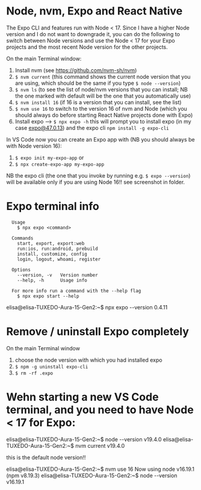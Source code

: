 # Node, nvm, Expo and React Native

The Expo CLI and features run with Node < 17. Since I have a higher Node version and I do not want to downgrade it, you can do the following to switch between Node versions and use the Node < 17 for your Expo projects and the most recent Node version for the other projects.

On the main Terminal window:
1. Install nvm (see https://github.com/nvm-sh/nvm)
2. `$ nvm current` (this command shows the current node version that you are using, which should be the same if you type `$ node --version`)
3. `$ nvm ls` (to see the list of node/nvm versions that you can install; NB the one marked with default will be the one that you automatically use)
4. `$ nvm install 16` (if 16 is a version that you can install, see the list)
5. `$ nvm use 16` to switch to the version 16 of nvm and Node (which you should always do before starting React Native projects done with Expo)
6. Install expo --> `$ npx expo -h` this will prompt you to install expo (in my case expo@47.0.13) and the expo cli `npm install -g expo-cli`

In VS Code now you can create an Expo app with (NB you should always be with Node version 16):
1. `$ expo init my-expo-app` or
2. `$ npx create-expo-app my-expo-app`

NB the expo cli (the one that you invoke by running e.g. `$ expo --version`) will be available only if you are using Node 16!! see screenshot in folder.


# Expo terminal info

```
  Usage
    $ npx expo <command>

  Commands
    start, export, export:web
    run:ios, run:android, prebuild
    install, customize, config
    login, logout, whoami, register

  Options
    --version, -v   Version number
    --help, -h      Usage info

  For more info run a command with the --help flag
    $ npx expo start --help

```

elisa@elisa-TUXEDO-Aura-15-Gen2:~$ npx expo --version
0.4.11


# Remove / uninstall Expo completely

On the main Terminal window
1. choose the node version with which you had installed expo
2. `$ npm -g uninstall expo-cli`
3. `$ rm -rf .expo`



# Wehn starting a new VS Code terminal, and you need to have Node < 17 for Expo:

elisa@elisa-TUXEDO-Aura-15-Gen2:~$ node --version
v19.4.0
elisa@elisa-TUXEDO-Aura-15-Gen2:~$ nvm current
v19.4.0

this is the default node version!!

elisa@elisa-TUXEDO-Aura-15-Gen2:~$ nvm use 16
Now using node v16.19.1 (npm v8.19.3)
elisa@elisa-TUXEDO-Aura-15-Gen2:~$ node --version
v16.19.1
